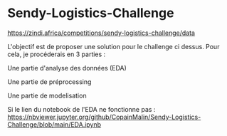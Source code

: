 # Sendy-Logistics-Challenge
https://zindi.africa/competitions/sendy-logistics-challenge/data

L'objectif est de proposer une solution pour le challenge ci dessus. Pour cela, je procéderais en 3 parties :

Une partie d'analyse des données (EDA)

Une partie de préprocessing

Une partie de modelisation

Si le lien du notebook de l'EDA ne fonctionne pas : https://nbviewer.jupyter.org/github/CopainMalin/Sendy-Logistics-Challenge/blob/main/EDA.ipynb
